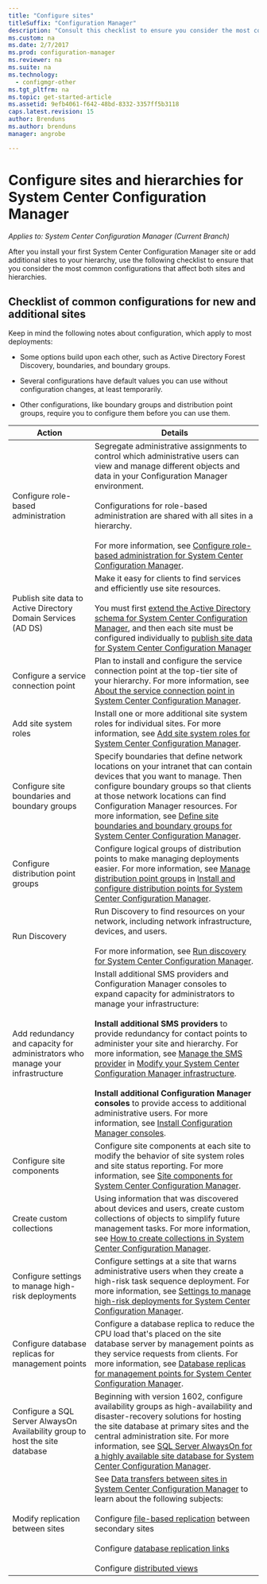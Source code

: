 ```yaml
---
title: "Configure sites"
titleSuffix: "Configuration Manager"
description: "Consult this checklist to ensure you consider the most common configurations that affect both sites and hierarchies."
ms.custom: na
ms.date: 2/7/2017
ms.prod: configuration-manager
ms.reviewer: na
ms.suite: na
ms.technology:
  - configmgr-other
ms.tgt_pltfrm: na
ms.topic: get-started-article
ms.assetid: 9efb4061-f642-48bd-8332-3357ff5b3118
caps.latest.revision: 15
author: Brenduns
ms.author: brenduns
manager: angrobe

---
```

# Configure sites and hierarchies for System Center Configuration Manager

*Applies to: System Center Configuration Manager (Current Branch)*

After you install your first System Center Configuration Manager site or add additional sites to your hierarchy, use the following checklist to ensure that you consider the most common configurations that affect both sites and hierarchies.  

## Checklist of common configurations for new and additional sites  
Keep in mind the following notes about configuration, which apply to most deployments:

-   Some options build upon each other, such as Active Directory Forest Discovery, boundaries, and boundary groups.  

-   Several configurations have default values you can use without configuration changes, at least temporarily.  

-   Other configurations, like boundary groups and distribution point groups, require you to configure them before you can use them.  

|Action|Details|  
|------------|-------------|  
|Configure role-based administration|Segregate administrative assignments to control which administrative users can view and manage different objects and data in your Configuration Manager environment.<br /><br /> Configurations for role-based administration are shared with all sites in a hierarchy.   <br/><br/>For more information, see [Configure role-based administration for System Center Configuration Manager](../../../../core/servers/deploy/configure/configure-role-based-administration.md).|  
|Publish site data to Active Directory Domain Services (AD DS)|Make it easy for clients to find services and efficiently use site resources.<br /><br /> You must first [extend the Active Directory schema for System Center Configuration Manager](../../../../core/plan-design/network/extend-the-active-directory-schema.md), and then each site must be configured individually to [publish site data for System Center Configuration Manager](../../../../core/servers/deploy/configure/publish-site-data.md)|  
|Configure a service connection point|Plan to install and configure the service connection point at the top-tier site of your hierarchy. For more information, see [About the service connection point in System Center Configuration Manager](../../../../core/servers/deploy/configure/about-the-service-connection-point.md).|  
|Add site system roles|Install one or more additional site system roles for individual sites.  For more information, see [Add site system roles for System Center Configuration Manager](../../../../core/servers/deploy/configure/add-site-system-roles.md).|  
|Configure site boundaries and boundary groups|Specify boundaries that define network locations on your intranet that can contain devices that you want to manage. Then configure boundary groups so that clients at those network locations can find Configuration Manager resources. For more information, see [Define site boundaries and boundary groups for System Center Configuration Manager](../../../../core/servers/deploy/configure/define-site-boundaries-and-boundary-groups.md).|  
|Configure distribution point groups|Configure logical  groups of distribution points to make managing deployments easier. For more information, see [Manage distribution point groups](../../../../core/servers/deploy/configure/install-and-configure-distribution-points.md#bkmk_manage) in [Install and configure distribution points for System Center Configuration Manager](../../../../core/servers/deploy/configure/install-and-configure-distribution-points.md).|  
|Run Discovery|Run Discovery to find resources on your network, including network infrastructure, devices, and users.<br /><br /> For more information, see [Run discovery for System Center Configuration Manager](../../../../core/servers/deploy/configure/run-discovery.md).|  
|Add redundancy and capacity for administrators who manage your infrastructure|Install additional SMS providers and Configuration Manager consoles to expand capacity for administrators to manage your infrastructure:<br /><br /> **Install additional SMS providers** to provide redundancy for contact points to administer your site and hierarchy. For more information, see [Manage the SMS provider](../../../../core/servers/manage/modify-your-infrastructure.md#BKMK_ManageSMSprovider) in [Modify your System Center Configuration Manager infrastructure](../../../../core/servers/manage/modify-your-infrastructure.md).<br /><br /> **Install additional Configuration Manager consoles** to provide access to additional administrative users. For more information, see [Install Configuration Manager consoles](../../../../core/servers/deploy/install/install-consoles.md).|  
|Configure site components|Configure site components at each site to modify the behavior of site system roles and site status reporting. For more information, see [Site components for System Center Configuration Manager](../../../../core/servers/deploy/configure/site-components.md).|  
|Create custom collections|Using information that was discovered about devices and users, create custom collections of objects to simplify future management tasks. For more information, see  [How to create collections in System Center Configuration Manager](../../../../core/clients/manage/collections/create-collections.md).|  
|Configure settings to manage high-risk deployments|Configure settings at a site that warns administrative users when they create a high-risk task sequence deployment.  For more information, see  [Settings to manage high-risk deployments for System Center Configuration Manager](../../../../protect/understand/settings-to-manage-high-risk-deployments.md).|  
|Configure database replicas for management points|Configure a database replica to reduce the CPU load that's placed on the site database server by management points as they service requests from clients. For more information, see [Database replicas for management points for System Center Configuration Manager](../../../../core/servers/deploy/configure/database-replicas-for-management-points.md).|  
|Configure a SQL Server AlwaysOn Availability group to host the site database|Beginning with version 1602, configure availability groups as high-availability and disaster-recovery solutions for hosting the site database at primary sites and the central administration site. For more information, see [SQL Server AlwaysOn for a highly available site database for System Center Configuration Manager](../../../../core/servers/deploy/configure/sql-server-alwayson-for-a-highly-available-site-database.md).|  
|Modify replication between sites|See [Data transfers between sites in System Center Configuration Manager](../../../../core/servers/manage/data-transfers-between-sites.md) to learn about the following subjects:<br /><br /> Configure [file-based replication](../../../../core/servers/manage/data-transfers-between-sites.md#bkmk_fileroute) between secondary sites<br /><br /> Configure [database replication links](../../../../core/servers/manage/data-transfers-between-sites.md#bkmk_Dblinks)<br /><br /> Configure [distributed views](../../../../core/servers/manage/data-transfers-between-sites.md#bkmk_distviews)|  

